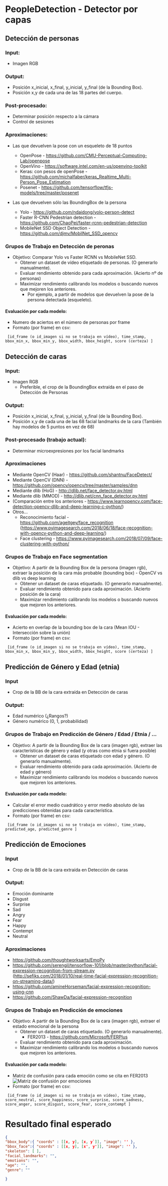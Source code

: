 # PeopleDetection - Detector por capas

## Detección de personas
### Input:
- Imagen RGB

### Output:
- Posición x_inicial, x_final, y_inicial, y_final (de la Bounding Box).
- Posición x,y de cada una de las 18 partes del cuerpo.

### Post-procesado:
- Determinar posición respecto a la cámara
- Control de sesiones

### Aproximaciones:
- Las que devuelven la pose con un esqueleto de 18 puntos 
    - OpenPose - https://github.com/CMU-Perceptual-Computing-Lab/openpose
    - OpenVino - https://software.intel.com/en-us/openvino-toolkit
    - Keras: con pesos de openPose - https://github.com/michalfaber/keras_Realtime_Multi-Person_Pose_Estimation
    - Posenet - https://github.com/tensorflow/tfjs-models/tree/master/posenet
    
- Las que devuelven sólo las BoundingBox de la persona
	- Yolo - https://github.com/ndaidong/yolo-person-detect
	- Faster R-CNN Pedestrian detection - https://github.com/ChaoPei/faster-rcnn-pedestrian-detection
	- MobileNet SSD Object Detection - https://github.com/djmv/MobilNet_SSD_opencv


### Grupos de Trabajo en Detección de peronas
- Objetivo: Comparar Yolo vs Faster RCNN vs MobileNet SSD.
	- Obtener un dataset de vídeo etiquetado de personas. (O generarlo manualmente).
	- Evaluar rendimiento obtenido para cada aproximación. (Acierto nº de personas)
	- Maximizar rendimiento calibrando los modelos o buscando nuevos que mejoren los anteriores.
		- Por ejemplo, a partir de modelos que devuelven la pose de la persona detectada (esqueleto). 

#### Evaluación por cada modelo:
- Numero de aciertos en el número de personas por frame
- Formato (por frame) en csv:  
```csv
 [id_frame (o id_imagen si no se trabaja en vídeo), time_stamp, bbox_min_x, bbox_min_y, bbox_width, bbox_height, score (certeza) ]  
```



## Detección de caras
### Input:
- Imagen RGB
    - Preferible, el crop de la BoundingBox extraída en el paso de Detección de Personas

### Output:
- Posición x_inicial, x_final, y_inicial, y_final (de la Bounding Box).
- Posición x,y de cada una de las 68 facial landmarks de la cara (También hay modelos de 5 puntos en vez de 68)

### Post-procesado (trabajo actual):
- Determinar microexpresiones por los facial landmarks

### Aproximaciones
- Mediante OpenCV (Haar) - https://github.com/shantnu/FaceDetect/
- Mediante OpenCV (DNN) - https://github.com/opencv/opencv/tree/master/samples/dnn
- Mediante dlib (HoG) - http://dlib.net/face_detector.py.html
- Mediante dlib (MMOD) - http://dlib.net/cnn_face_detector.py.html
- (Comparación entre los anteriores - https://www.learnopencv.com/face-detection-opencv-dlib-and-deep-learning-c-python/)
- Otros... 
	- Reconocimiento facial - https://github.com/ageitgey/face_recognition (https://www.pyimagesearch.com/2018/06/18/face-recognition-with-opencv-python-and-deep-learning/)
	- Face clustering - https://www.pyimagesearch.com/2018/07/09/face-clustering-with-python/

### Grupos de Trabajo en Face segmentation
- Objetivo: A partir de la Bounding Box de la persona (imagen rgb), extraer la posición de la cara más probable (bounding box) - OpenCV vs dlib vs deep learning
	- Obtener un dataset de caras etiquetado. (O generarlo manualmente).
	- Evaluar rendimiento obtenido para cada aproximación. (Acierto posición de la cara)
	- Maximizar rendimiento calibrando los modelos o buscando nuevos que mejoren los anteriores.

#### Evaluación por cada modelo:
- Acierto en overlap de la bounding box de la cara (Mean IOU - Intersección sobre la unión)
- Formato (por frame) en csv: 
```csv
 [id_frame (o id_imagen si no se trabaja en vídeo), time_stamp, bbox_min_x, bbox_min_y, bbox_width, bbox_height, score (certeza) ]  
```


## Predicción de Género y Edad (etnia)
### Input
- Crop de la BB de la cara extraída en Detección de caras

### Output:
- Edad numérico (¿Rangos?)
- Género numérico (0, 1, probabilidad)


### Grupos de Trabajo en Predicción de Género / Edad / Etnia / ...
- Objetivo: A partir de la Bounding Box de la cara (imagen rgb), extraer las características de género y edad (y otras como etnia si fuera posible)
	- Obtener un dataset de caras etiquetado con edad y género. (O generarlo manualmente).
	- Evaluar rendimiento obtenido para cada aproximación. (Acierto de edad y género)
	- Maximizar rendimiento calibrando los modelos o buscando nuevos que mejoren los anteriores.
	
#### Evaluación por cada modelo:
- Calcular el error medio cuadrático y error medio absoluto de las predicciones obtenidas para cada característica.
- Formato (por frame) en csv: 
```csv
 [id_frame (o id_imagen si no se trabaja en vídeo), time_stamp, predicted_age, predicted_genre ]  
```


## Predicción de Emociones
### Input
- Crop de la BB de la cara extraída en Detección de caras

### Output:
- Emoción dominante
- Disgust
- Surprise
- Sad
- Angry
- Fear
- Happy
- Contempt
- Neutral

### Aproximaciones
- https://github.com/thoughtworksarts/EmoPy
- https://github.com/serengil/tensorflow-101/blob/master/python/facial-expression-recognition-from-stream.py (http://sefiks.com/2018/01/10/real-time-facial-expression-recognition-on-streaming-data/)
- https://github.com/amineHorseman/facial-expression-recognition-using-cnn
- https://github.com/ShawDa/facial-expression-recognition


### Grupos de Trabajo en Predicción de emociones
- Objetivo: A partir de la Bounding Box de la cara (imagen rgb), extraer el estado emocional de la persona 
	- Obtener un dataset de caras etiquetado. (O generarlo manualmente).
		- FER2013 - https://github.com/Microsoft/FERPlus
	- Evaluar rendimiento obtenido para cada aproximación.
	- Maximizar rendimiento calibrando los modelos o buscando nuevos que mejoren los anteriores.

#### Evaluación por cada modelo:
- Matriz de confusión para cada emoción como se cita en FER2013
![Matriz de confusión por emociones](https://raw.githubusercontent.com/tonnyESP/LayeredPeopleDetector/master/emotion_confusion_matrix.png)
- Formato (por frame) en csv: 
```csv
 [id_frame (o id_imagen si no se trabaja en vídeo), time_stamp, score_neutral, score_happiness, score_surprise, score_sadness, score_anger, score_disgust, score_fear, score_contempt ]  
```


# Resultado final esperado

```json 
{
"bbox_body":{ "coords" : [[x, y], [x, y`]], "image": '' },
"bbox_face":{ "coords" : [[x, y], [x', y']], "image": '' },
"skeleton": [ ],
"facial_landmarks": "",
"emotions": "",
"age": "",
"genre": ""

}
```

